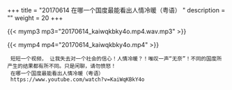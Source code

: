 +++
title = "20170614  在哪一个国度最能看出人情冷暖（粤语） "
description = ""
weight = 20
+++

{{< mymp3 mp3="20170614_kaiwqkbky4o.mp4.wav.mp3" >}}

{{< mymp4 mp4="20170614_kaiwqkbky4o.mp4" >}}

     短短一个视频， 让我失去对一个社会的信心！人情冷暖？！唯叹一声“无奈”！不同的国度所产生的结果都有所不同。只是闲聊，请勿愤怒！ 
     在哪一个国度最能看出人情冷暖（粤语） 
     https://www.youtube.com/watch?v=KaiWqKBkY4o 
